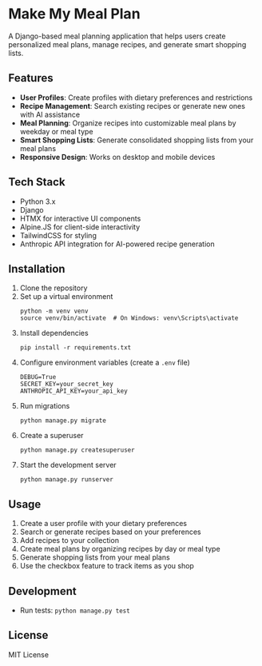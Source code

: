 # Make My Meal Plan

A Django-based meal planning application that helps users create personalized meal plans, manage recipes, and generate smart shopping lists.

## Features

- **User Profiles**: Create profiles with dietary preferences and restrictions
- **Recipe Management**: Search existing recipes or generate new ones with AI assistance
- **Meal Planning**: Organize recipes into customizable meal plans by weekday or meal type
- **Smart Shopping Lists**: Generate consolidated shopping lists from your meal plans
- **Responsive Design**: Works on desktop and mobile devices

## Tech Stack

- Python 3.x
- Django
- HTMX for interactive UI components
- Alpine.JS for client-side interactivity
- TailwindCSS for styling
- Anthropic API integration for AI-powered recipe generation

## Installation

1. Clone the repository
2. Set up a virtual environment
   ```
   python -m venv venv
   source venv/bin/activate  # On Windows: venv\Scripts\activate
   ```
3. Install dependencies
   ```
   pip install -r requirements.txt
   ```
4. Configure environment variables (create a `.env` file)
   ```
   DEBUG=True
   SECRET_KEY=your_secret_key
   ANTHROPIC_API_KEY=your_api_key
   ```
5. Run migrations
   ```
   python manage.py migrate
   ```
6. Create a superuser
   ```
   python manage.py createsuperuser
   ```
7. Start the development server
   ```
   python manage.py runserver
   ```

## Usage

1. Create a user profile with your dietary preferences
2. Search or generate recipes based on your preferences
3. Add recipes to your collection
4. Create meal plans by organizing recipes by day or meal type
5. Generate shopping lists from your meal plans
6. Use the checkbox feature to track items as you shop

## Development

- Run tests: `python manage.py test`

## License

MIT License 